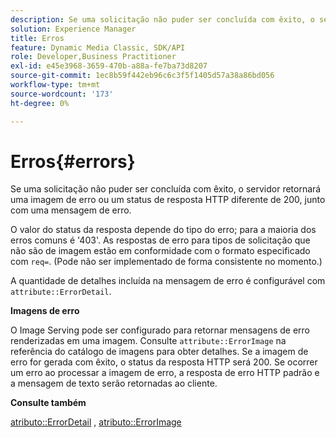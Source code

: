 ```yaml
---
description: Se uma solicitação não puder ser concluída com êxito, o servidor retornará uma imagem de erro ou um status de resposta HTTP diferente de 200, junto com uma mensagem de erro.
solution: Experience Manager
title: Erros
feature: Dynamic Media Classic, SDK/API
role: Developer,Business Practitioner
exl-id: e45e3968-3659-470b-a88a-fe7ba73d8207
source-git-commit: 1ec8b59f442eb96c6c3f5f1405d57a38a86bd056
workflow-type: tm+mt
source-wordcount: '173'
ht-degree: 0%

---
```


# Erros{#errors}

Se uma solicitação não puder ser concluída com êxito, o servidor retornará uma imagem de erro ou um status de resposta HTTP diferente de 200, junto com uma mensagem de erro.

O valor do status da resposta depende do tipo do erro; para a maioria dos erros comuns é &#39;403&#39;. As respostas de erro para tipos de solicitação que não são de imagem estão em conformidade com o formato especificado com `req=`. (Pode não ser implementado de forma consistente no momento.)

A quantidade de detalhes incluída na mensagem de erro é configurável com `attribute::ErrorDetail`.

**Imagens de erro**

O Image Serving pode ser configurado para retornar mensagens de erro renderizadas em uma imagem. Consulte `attribute::ErrorImage` na referência do catálogo de imagens para obter detalhes. Se a imagem de erro for gerada com êxito, o status da resposta HTTP será 200. Se ocorrer um erro ao processar a imagem de erro, a resposta de erro HTTP padrão e a mensagem de texto serão retornadas ao cliente.

**Consulte também**

[atributo::ErrorDetail](../../../../../ir-api/material-cat/image-rendering-api-ref/c-ir-material-catalog/c-ir-attributes-reference/r-ir-errordetail.md#reference-123b56eed6cf49cea6e0490672b7c53b) ,  [atributo::ErrorImage](../../../../../ir-api/material-cat/image-rendering-api-ref/c-ir-material-catalog/c-ir-attributes-reference/r-ir-errorimage.md#reference-b58bdaba96074c52802ca8dc54bfe2f0)
